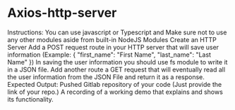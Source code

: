 # Axios-http-server





Instructions: You can use javascript or Typescript and  Make sure not to use any other modules aside from built-in NodeJS Modules
Create an HTTP Server
Add a POST request route in your HTTP server that will save user information (Example: { "first_name": "First Name", "last_name": "Last Name" })
In saving the user information you should use fs module to write it in a JSON file.
Add another route a GET request that will eventually read all the user information from the JSON File and return it as a response.
Expected Output:
Pushed Gitlab repository of your code (Just provide the link of your repo.)
A recording of a working demo that explains and shows its functionality.
